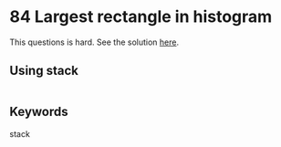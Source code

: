 # 84 Largest rectangle in histogram

This questions is hard. See the solution [here](https://www.geeksforgeeks.org/largest-rectangle-under-histogram/).

## Using stack
```python

```

## Keywords
stack
